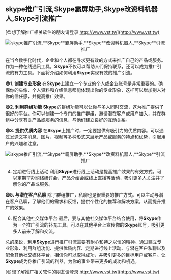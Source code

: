 ## **skype推广引流,**Skype**霸屏助手,**Skype**改资料机器人,**Skype**引流推广**

[😍想了解推广相关软件的朋友请登录 http://www.vst.tw](http://www.vst.tw)

 <center><img src="https://vst.tw/MP4/tuiguang/png/6.png" alt="skype推广引流,**Skype**霸屏助手,**Skype**改资料机器人,**Skype**引流推广"></center>

在当今数字化时代，企业和个人都在寻求更有效的方式来推广自己的产品或服务。作为一种在线通讯工具，**Skype**不仅可以帮助人们保持联系，还可以成为推广引流的有力工具。下面将介绍如何利用**Skype**实现有效的推广引流。

**😄1. 创建专业形象**
在**Skype**上建立一个专业的个人或企业账号是非常重要的。确保你的头像、个人资料和介绍信息都能体现出你的专业形象，这样可以增加别人对你的信任感，并提高推广效果。

**😄2. 利用群组功能**
**Skype**的群组功能可以让你与多人同时交流，这为推广提供了很好的平台。你可以创建一个专门的推广群组，邀请潜在客户或用户加入，并在群组中分享有关产品或服务的信息，与他们建立良好的互动关系。

**😄3. 提供优质内容**
在**Skype**上推广时，一定要提供有吸引力的优质内容。可以通过发送文字消息、图片、视频等多种形式来展示产品或服务的特点和优势，引起用户的兴趣和注意。

 <center><img src="https://vst.tw/MP4/tuiguang/png/3.png" alt="skype推广引流,**Skype**霸屏助手,**Skype**改资料机器人,**Skype**引流推广"></center>

4. 定期进行线上活动
利用**Skype**进行线上活动是提高推广效果的有效方式。可以定期举办网络研讨会、产品介绍会或线上直播等活动，吸引更多人关注并了解你的产品或服务。

**😄5. 与潜在客户私聊**
除了群组推广，私聊也是很重要的推广方式。可以主动与潜在客户私聊，了解他们的需求和反馈，提供个性化的推荐和解决方案，从而提升推广的效果。

6. 配合其他社交媒体平台
最后，要与其他社交媒体平台结合使用，将**Skype**作为一个推广引流的补充工具。可以在其他平台上宣传你的**Skype**账号，吸引更多人前来了解和交流。

总的来说，利用**Skype**进行推广引流需要有耐心和持之以恒的精神。通过建立专业形象、利用群组功能、提供优质内容、定期进行线上活动、与潜在客户私聊以及配合其他社交媒体平台，相信你可以取得成功，并吸引更多的目标用户或客户。让**Skype**成为你推广引流的利器，为你的事业带来更多的成功和机遇。

[😍想了解推广相关软件的朋友请登录 http://www.vst.tw](http://www.vst.tw)



